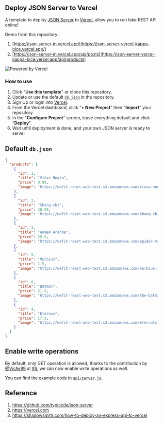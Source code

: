 ## Deploy JSON Server to Vercel

A template to deploy [JSON Server](https://github.com/typicode/json-server) to [Vercel](https://vercel.com), allow you to run fake REST API online!

Demo from this repository: 

1. [https://json-server-in.vercel.app](https://json-server-vercel-kappa-bice.vercel.app/)
2. [https://json-server-in.vercel.app/api/posts](https://json-server-vercel-kappa-bice.vercel.app/api/products)

![Powered by Vercel](https://images.ctfassets.net/e5382hct74si/78Olo8EZRdUlcDUFQvnzG7/fa4cdb6dc04c40fceac194134788a0e2/1618983297-powered-by-vercel.svg)

### How to use

1. Click "**Use this template**" or clone this repository.
2. Update or use the default [`db.json`](./db.json) in the repository.
3. Sign Up or login into [Vercel](https://vercel.com).
4. From the Vercel dashboard, click "**+ New Project**" then "**Import**" your repository.
5. In the "**Configure Project**" screen, leave everything default and click "**Deploy**".
6. Wait until deployment is done, and your own JSON server is ready to serve!

## Default `db.json`

```json
{
  "products": [
    {
      "id": 1,
      "title": "Viúva Negra",
      "price": 9.99,
      "image": "https://wefit-react-web-test.s3.amazonaws.com/viuva-negra.png"
    },
    {
      "id": 2,
      "title": "Shang-chi",
      "price": 30.99,
      "image": "https://wefit-react-web-test.s3.amazonaws.com/shang-chi.png"
    },
    {
      "id": 3,
      "title": "Homem Aranha",
      "price": 29.9,
      "image": "https://wefit-react-web-test.s3.amazonaws.com/spider-man.png"
    },
    {
      "id": 5,
      "title": "Morbius",
      "price": 1.5,
      "image": "https://wefit-react-web-test.s3.amazonaws.com/morbius-1.png"
    },
    {
      "id": 6,
      "title": "Batman",
      "price": 21.9,
      "image": "https://wefit-react-web-test.s3.amazonaws.com/the-batman.png"
    },
    {
      "id": 4,
      "title": "Eternos",
      "price": 17.9,
      "image": "https://wefit-react-web-test.s3.amazonaws.com/eternals.png"
    }
  ]
}
```

## Enable write operations

By default, only GET operation is allowed, thanks to the contribution by [@VicAv99](https://www.github.com/VicAv99) at [#6](https://github.com/kitloong/json-server-vercel/issues/6), we can now enable write operations as well.

You can find the example code in [`api/server.js`](./api/server.js).

## Reference

1. https://github.com/typicode/json-server
2. https://vercel.com
3. https://shadowsmith.com/how-to-deploy-an-express-api-to-vercel
